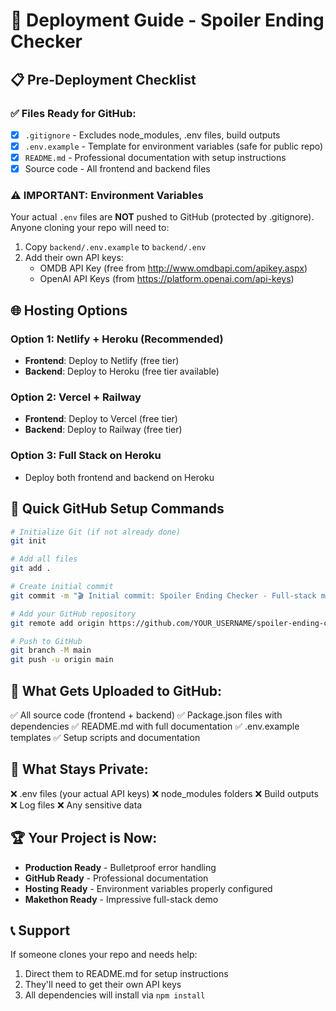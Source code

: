 # 🚀 Deployment Guide - Spoiler Ending Checker

## 📋 Pre-Deployment Checklist

### ✅ Files Ready for GitHub:
- [x] `.gitignore` - Excludes node_modules, .env files, build outputs
- [x] `.env.example` - Template for environment variables (safe for public repo)
- [x] `README.md` - Professional documentation with setup instructions
- [x] Source code - All frontend and backend files

### ⚠️ IMPORTANT: Environment Variables
Your actual `.env` files are **NOT** pushed to GitHub (protected by .gitignore).
Anyone cloning your repo will need to:

1. Copy `backend/.env.example` to `backend/.env`
2. Add their own API keys:
   - OMDB API Key (free from http://www.omdbapi.com/apikey.aspx)
   - OpenAI API Keys (from https://platform.openai.com/api-keys)

## 🌐 Hosting Options

### Option 1: Netlify + Heroku (Recommended)
- **Frontend**: Deploy to Netlify (free tier)
- **Backend**: Deploy to Heroku (free tier available)

### Option 2: Vercel + Railway
- **Frontend**: Deploy to Vercel (free tier)
- **Backend**: Deploy to Railway (free tier)

### Option 3: Full Stack on Heroku
- Deploy both frontend and backend on Heroku

## 🔧 Quick GitHub Setup Commands

```bash
# Initialize Git (if not already done)
git init

# Add all files
git add .

# Create initial commit
git commit -m "🎬 Initial commit: Spoiler Ending Checker - Full-stack movie spoiler app"

# Add your GitHub repository
git remote add origin https://github.com/YOUR_USERNAME/spoiler-ending-checker.git

# Push to GitHub
git branch -M main
git push -u origin main
```

## 🎯 What Gets Uploaded to GitHub:
✅ All source code (frontend + backend)
✅ Package.json files with dependencies
✅ README.md with full documentation
✅ .env.example templates
✅ Setup scripts and documentation

## 🚫 What Stays Private:
❌ .env files (your actual API keys)
❌ node_modules folders
❌ Build outputs
❌ Log files
❌ Any sensitive data

## 🏆 Your Project is Now:
- **Production Ready** - Bulletproof error handling
- **GitHub Ready** - Professional documentation
- **Hosting Ready** - Environment variables properly configured
- **Makethon Ready** - Impressive full-stack demo

## 📞 Support
If someone clones your repo and needs help:
1. Direct them to README.md for setup instructions
2. They'll need to get their own API keys
3. All dependencies will install via `npm install`
